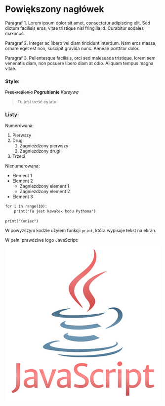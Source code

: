# Powiększony nagłówek

Paragraf 1. Lorem ipsum dolor sit amet, consectetur adipiscing elit. Sed dictum facilisis eros, vitae tristique nisl fringilla id. Curabitur sodales maximus.

Paragraf 2. Integer ac libero vel diam tincidunt interdum. Nam eros massa, ornare eget est non, suscipit gravida nunc. Aenean porttitor dolor.

Paragraf 3. Pellentesque facilisis, orci sed malesuada tristique, lorem sem venenatis diam, non posuere libero diam at odio. Aliquam tempus magna vitae. 

### Style:

~~Przekreślenie~~
**Pogrubienie**
*Kursywa*

> Tu jest treść cytatu

### Listy:

Numerowana:
1. Pierwszy
2. Drugi
    1. Zagnieżdżony pierwszy
    2. Zagnieżdżony drugi
3. Trzeci

Nienumerowana:
- Element 1
- Element 2
    - Zagnieżdżony element 1
    - Zagnieżdżony element 2
- Element 3

```
for i in range(10):
    print("Tu jest kawałek kodu Pythona")

print("Koniec")
```

W powyższym kodzie użyłem funkcji `print`, która wypisuje tekst na ekran.

W pełni prawdziwe logo JavaScript:
![Logo Javy z napisem JavaScript](javascript.svg)